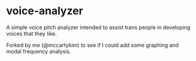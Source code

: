 # voice-analyzer
A simple voice pitch analyzer intended to assist trans people in developing voices that they like.

Forked by me (@mccartykim) to see if I could add some graphing and modal frequency analysis.

